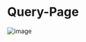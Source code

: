 # Query-Page
![image](https://github.com/monicasree2421/Query-Page/assets/116144161/01a80126-54b5-4768-83fc-4461d1ff8f1b)
